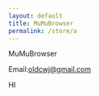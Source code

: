 ```yaml
---
layout: default
title: MuMuBrowser
permalink: /store/a
---
```


MuMuBrowser

Email:oldcwj@gmail.com

<a onClick="loadScript('/js/main.js')">HI</a>

<script>
function run(){
  //document.getElementById("field2").value=document.getElementById("field1").value;
  window.compile.run("toast('Hi')")
}
function loadScript(url){ 
    xmlHttp = new XMLHttpRequest();
    xmlHttp.onreadystatechange = Callback;
    xmlHttp.open("GET", url, true ); // 读取mytxt.txt内容
    xmlHttp.send(null); 
 
    function Callback(){
      if (xmlHttp.readyState == 4 ) {
        if (xmlHttp.status == 200 ) {
          xml = xmlHttp.responseText;
          window.compile.run(xml);
        }
      }
    }
}
</script>
